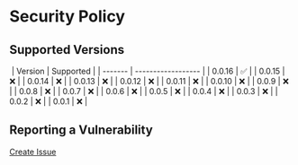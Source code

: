 # Security Policy

## Supported Versions

​
| Version | Supported |
| ------- | ------------------ |
| 0.0.16 | :white_check_mark: |
| 0.0.15 | :x: |
| 0.0.14 | :x: |
| 0.0.13 | :x: |
| 0.0.12 | :x: |
| 0.0.11 | :x: |
| 0.0.10 | :x: |
| 0.0.9 | :x: |
| 0.0.8 | :x: |
| 0.0.7 | :x: |
| 0.0.6 | :x: |
| 0.0.5 | :x: |
| 0.0.4 | :x: |
| 0.0.3 | :x: |
| 0.0.2 | :x: |
| 0.0.1 | :x: |
​

## Reporting a Vulnerability

[Create Issue](https://github.com/gregoranders/ts-playground/issues/new?labels=bug&template=bug_report.md&title=Security+Issue)
